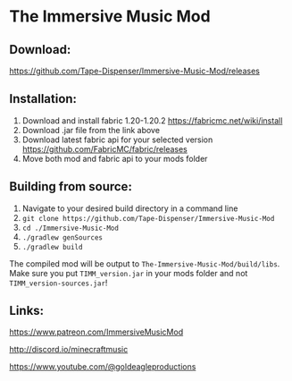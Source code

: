 # The Immersive Music Mod

## Download: 
https://github.com/Tape-Dispenser/Immersive-Music-Mod/releases

## Installation:
  1. Download and install fabric 1.20-1.20.2 https://fabricmc.net/wiki/install
  2. Download .jar file from the link above
  3. Download latest fabric api for your selected version https://github.com/FabricMC/fabric/releases
  4. Move both mod and fabric api to your mods folder

## Building from source:
  1. Navigate to your desired build directory in a command line
  2. `git clone https://github.com/Tape-Dispenser/Immersive-Music-Mod`
  3. `cd ./Immersive-Music-Mod`
  4. `./gradlew genSources`
  5. `./gradlew build`

  The compiled mod will be output to `The-Immersive-Music-Mod/build/libs`.
  Make sure you put `TIMM_version.jar` in your mods folder and not `TIMM_version-sources.jar`!

## Links:
https://www.patreon.com/ImmersiveMusicMod

http://discord.io/minecraftmusic

https://www.youtube.com/@goldeagleproductions
